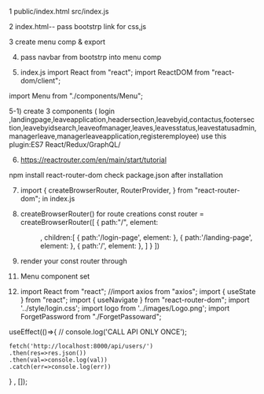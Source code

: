 1
public/index.html
src/index.js

2
index.html-- pass bootstrp link for css,js

3
create menu comp & export

4) pass navbar from bootstrp into menu comp

5) index.js
import React from "react";
import  ReactDOM  from "react-dom/client";


import Menu from "./components/Menu";

5-1) 
create 3 components ( login ,landingpage,leaveapplication,headersection,leavebyid,contactus,footersection,leavebyidsearch,leaveofmanager,leaves,leavesstatus,leavestatusadmin,managerleave,managerleaveapplication,registeremployee)
use this plugin:ES7 React/Redux/GraphQL/

6) https://reactrouter.com/en/main/start/tutorial

npm install react-router-dom
check package.json after installation



7) import {
  createBrowserRouter,
  RouterProvider,
} from "react-router-dom"; in index.js

8) createBrowserRouter() for route creations
const router = createBrowserRouter([
  {
    path:"/",
    element:<Menu />,
    children:[
      {
        path:'/login-page',
        element:<Login />
      },
      {
        path:'/landing-page',
        element:<landing />
      },
      {
        path:'/',
        element:<Home />
      },
    ]
  } 
])

10) render your const router through
<RouterProvider router={router} />

11) Menu component set 
<outlet  />

12) import React from "react";
//import axios from "axios";
import { useState } from "react";
import { useNavigate } from "react-router-dom";
import '../style/login.css';
import logo from '../images/Logo.png';
import ForgetPassword from "./ForgetPassoward";



useEffect(()=>{
    // console.log('CALL API ONLY ONCE');

    fetch('http://localhost:8000/api/users/')
    .then(res=>res.json())
    .then(val=>console.log(val))
    .catch(err=>console.log(err))
  } , []);